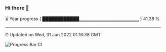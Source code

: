 ### Hi there 👋

⏳ Year progress { ████████████▁▁▁▁▁▁▁▁▁▁▁▁▁▁▁▁▁▁ } 41.38 %

---

⏰ Updated on Wed, 01 Jun 2022 01:16:38 GMT

![Progress Bar CI](https://github.com/liununu/liununu/workflows/Progress%20Bar%20CI/badge.svg)
